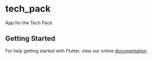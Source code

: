 # tech_pack

App for the Tech Pack

## Getting Started

For help getting started with Flutter, view our online
[documentation](https://flutter.io/).
